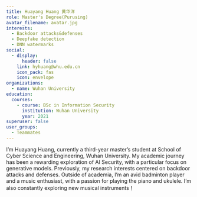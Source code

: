 ```yaml
---
title: Huayang Huang 黄华洋
role: Master's Degree(Purusing)
avatar_filename: avatar.jpg
interests:
  - Backdoor attacks&defenses
  - Deepfake detection
  - DNN watermarks
social:
  - display:
      header: false
    link: hyhuang@whu.edu.cn
    icon_pack: fas
    icon: envelope
organizations:
  - name: Wuhan University
education:
  courses:
    - course: BSc in Information Security
      institution: Wuhan University
      year: 2021
superuser: false
user_groups:
  - Teammates
---
```

<!--StartFragment-->

I’m Huayang Huang, currently a third-year master’s student at School of Cyber Science and Engineering, Wuhan University. My academic journey has been a rewarding exploration of AI Security, with a particular focus on generative models. Previously, my research interests centered on backdoor attacks and defenses. Outside of academia, I’m an avid badminton player and a music enthusiast, with a passion for playing the piano and ukulele. I’m also constantly exploring new musical instruments！

<!--EndFragment-->